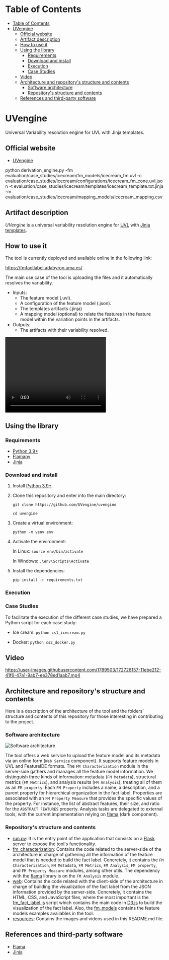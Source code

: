 # Table of Contents
- [Table of Contents](#table-of-contents)
- [UVengine](#uvengine)
  - [Official website](#official-website)
  - [Artifact description](#artifact-description)
  - [How to use it](#how-to-use-it)
  - [Using the library](#using-the-library)
    - [Requirements](#requirements)
    - [Download and install](#download-and-install)
    - [Execution](#execution)
    - [Case Studies](#case-studies)
  - [Video](#video)
  - [Architecture and repository's structure and contents](#architecture-and-repositorys-structure-and-contents)
    - [Software architecture](#software-architecture)
    - [Repository's structure and contents](#repositorys-structure-and-contents)
  - [References and third-party software](#references-and-third-party-software)

# UVengine
Universal Variability resolution engine for UVL with Jinja templates.

## Official website
- [UVengine](https://uvengine.github.io/)


python derivation_engine.py -fm evaluation/case_studies/icecream/fm_models/icecream_fm.uvl -c evaluation/case_studies/icecream/configurations/icecream_fm_cone.uvl.json -t evaluation/case_studies/icecream/templates/icecream_template.txt.jinja -m evaluation/case_studies/icecream/mapping_models/icecream_mapping.csv



## Artifact description
*UVengine* is a universal variability resolution engine for [UVL](https://universal-variability-language.github.io/) with [Jinja templates](https://jinja.palletsprojects.com/en/stable/).


## How to use it
The tool is currently deployed and available online in the following link: 

https://fmfactlabel.adabyron.uma.es/

The main use case of the tool is uploading the files and it automatically resolves the variability.
- Inputs:
  - The feature model (.uvl).
  - A configuration of the feature model (.json).
  - The templates artifacts (.jinja)
  - A mapping model (optional) to relate the features in the feature model within the variation points in the artifacts.
- Outputs:
  - The artifacts with their variability resolved.


<video width="320" height="240" controls>
  <source src="resources/video_demo.mp4" type="video/mp4">
</video>


## Using the library

### Requirements
- [Python 3.9+](https://www.python.org/)
- [Flamapy](https://www.flamapy.org/)
- [Jinja](https://jinja.palletsprojects.com/en/stable/)

### Download and install
1. Install [Python 3.9+](https://www.python.org/)
2. Clone this repository and enter into the main directory:

    `git clone https://github.com/UVengine/uvengine`

    `cd uvengine` 
3. Create a virtual environment: 
   
   `python -m venv env`
4. Activate the environment: 
   
   In Linux: `source env/bin/activate`

   In Windows: `.\env\Scripts\Activate`
   
5. Install the dependencies: 
   
   `pip install -r requirements.txt`

   

### Execution

### Case Studies
To facilitate the execution of the different case studies, we have prepared a Python script for each case study:

- Ice cream: `python cs1_icecream.py`

- Docker: `python cs2_docker.py`


## Video

https://user-images.githubusercontent.com/1789503/172726157-11ebe212-41f6-47a1-9ab7-ee378ed1aab7.mp4


## Architecture and repository's structure and contents
Here is a description of the architecture of the tool and the folders' structure and contents of this repository for those interesting in contributing to the project.

### Software architecture

![Software architecture](resources/architecture.png "Software architecture")

The tool offers a web service to upload the feature model and its metadata via an online form (`Web Service` component). It supports feature models in UVL and FeatureIDE formats. The `FM Characterization` module in the server-side gathers and manages all the feature model information. We distinguish three kinds of information: metadata (`FM Metadata`), structural metrics (`FM Metrics`), and analysis results (`FM Analysis`), treating all of them as an `FM property`. Each `FM Property` includes a name, a description, and a parent property for hierarchical organization in the fact label. Properties are associated with an `FM Property Measure` that provides the specific values of the property. For instance, the list of abstract features, their size, and ratio for the `ABSTRACT FEATURES` property. Analysis tasks are delegated to external tools, with the current implementation relying on [flama](https://www.flamapy.org/) (dark component).

### Repository's structure and contents
- [run.py](run.py): It is the entry point of the application that consists on a [Flask](https://flask.palletsprojects.com/en/3.0.x/) server to expose the tool's functionality.
- [fm_characterization](fm_characterization/): Contains the code related to the server-side of the architecture in charge of gathering all the information of the feature model that is needed to build the fact label. Concretely, it contains the `FM Characterization`, `FM Metadata`, `FM Metrics`, `FM Analysis`, `FM property`, and `FM Property Measure` modules, among other utils. The dependency with the [flama](https://www.flamapy.org/) library is on the `FM Analysis` module.
- [web](web/): Contains the code related with the client-side of the architecture in charge of building the visualization of the fact label from the JSON information provided by the server-side. Concretely, it contains the HTML, CSS, and JavaScript files, where the most important is the [fm_fact_label.js](web/js/fm_fact_label/fm_fact_label.js) script which contains the main code in [D3.js](https://d3js.org/) to build the visualization of the fact label. Also, the [fm_models](web/fm_models) contains the feature models examples availables in the tool.
- [resources](resources/): Contains the images and videos used in this README.md file.


## References and third-party software
- [Flama](https://www.flamapy.org/)
- [Jinja](https://jinja.palletsprojects.com/en/stable/)
